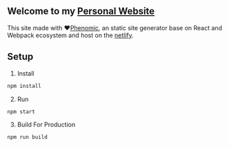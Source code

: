 ## Welcome to my [Personal Website](https://www.quinnhu.me)

This site made with ❤️[Phenomic](https://phenomic.io/), an static site generator base on React and Webpack ecosystem and host on the [netlify](http://netlify.com).

## Setup

1. Install

```bash
npm install
```
2. Run

```bash
npm start
```
3. Build For Production

```bash
npm run build
```
